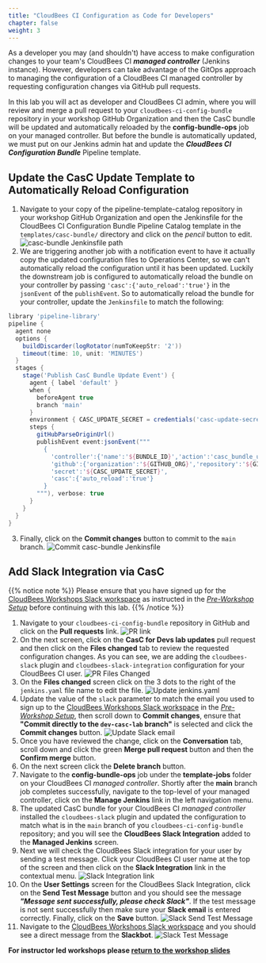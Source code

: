 ```yaml
---
title: "CloudBees CI Configuration as Code for Developers"
chapter: false
weight: 3
---
```


As a developer you may (and shouldn't) have access to make configuration changes to your team's CloudBees CI ***managed controller*** (Jenkins instance). However, developers can take advantage of the GitOps approach to managing the configuration of a CloudBees CI managed controller by requesting configuration changes via GitHub pull requests.

In this lab you will act as developer and CloudBees CI admin, where you will review and merge a pull request to your `cloudbees-ci-config-bundle` repository in your workshop GitHub Organization and then the CasC bundle will be updated and automatically reloaded by the **config-bundle-ops** job on your managed controller. But before the bundle is automatically updated, we must put on our Jenkins admin hat and update the ***CloudBees CI Configuration Bundle*** Pipeline template.

## Update the CasC Update Template to Automatically Reload Configuration

1. Navigate to your copy of the pipeline-template-catalog repository in your workshop GitHub Organization and open the Jenkinsfile for the CloudBees CI Configuration Bundle Pipeline Catalog template in the `templates/casc-bundle/` directory and click on the *pencil* button to edit. ![casc-bundle Jenkinsfile path](casc-bundle-template-path.png?width=50pc)
2. We are triggering another job with a notification event to have it actually copy the updated configuration files to Operations Center, so we can't automatically reload the configuration until it has been updated. Luckily the downstream job is configured to automatically reload the bundle on your controller by passing `'casc':{'auto_reload':'true'}` in the `jsonEvent` of the `publishEvent`. So to automatically reload the bundle for your controller, update the `Jenkinsfile` to match the following:

```groovy
library 'pipeline-library'
pipeline {
  agent none
  options {
    buildDiscarder(logRotator(numToKeepStr: '2'))
    timeout(time: 10, unit: 'MINUTES')
  }
  stages {
    stage('Publish CasC Bundle Update Event') {
      agent { label 'default' }
      when {
        beforeAgent true
        branch 'main'
      }
      environment { CASC_UPDATE_SECRET = credentials('casc-update-secret') }
      steps {
        gitHubParseOriginUrl()
        publishEvent event:jsonEvent("""
          {
            'controller':{'name':'${BUNDLE_ID}','action':'casc_bundle_update','bundle_id':'${BUNDLE_ID}'},
            'github':{'organization':'${GITHUB_ORG}','repository':'${GITHUB_REPO}'},
            'secret':'${CASC_UPDATE_SECRET}',
            'casc':{'auto_reload':'true'}
          }
        """), verbose: true
      }
    }
  }
}
```

3. Finally, click on the **Commit changes** button to commit to the `main` branch. ![Commit casc-bundle Jenkinsfile](commit-casc-bundle-template.png?width=50pc)

## Add Slack Integration via CasC

{{% notice note %}}
Please ensure that you have signed up for the [CloudBees Workshops Slack workspace](https://cloudbees-workshops.slack.com/) as instructed in the *[Pre-Workshop Setup](https://cloudbees-ci.labs.cb-sa.io/getting-started/pre-workshop-setup/#slack)* before continuing with this lab.
{{% /notice %}}

1. Navigate to your `cloudbees-ci-config-bundle` repository in GitHub and click on the **Pull requests** link. ![PR link](pr-link.png?width=50pc) 
2. On the next screen, click on the **CasC for Devs lab updates** pull request and then click on the **Files changed** tab to review the requested configuration changes. As you can see, we are adding the `cloudbees-slack` plugin and `cloudbees-slack-integration` configuration for your CloudBees CI user. ![PR Files Changed](dev-casc-changes.png?width=50pc)
3. On the **Files changed** screen click on the 3 dots to the right of the `jenkins.yaml` file name to edit the file. ![Update jenkins.yaml](update-jenkins-yaml.png?width=50pc) 
4. Update the value of the `slack` parameter to match the email you used to sign up to the [CloudBees Workshops Slack workspace](https://app.slack.com/client/T010A455W77) in the *[Pre-Workshop Setup](https://cloudbees-ci.labs.cb-sa.io/getting-started/pre-workshop-setup/#slack)*, then scroll down to **Commit changes**, ensure that **"Commit directly to the `dev-casc-lab` branch"** is selected and click the **Commit changes** button. ![Update Slack email](slack-email.png?width=50pc)
5. Once you have reviewed the change, click on the **Conversation** tab, scroll down and click the green **Merge pull request** button and then the **Confirm merge** button.
6. On the next screen click the **Delete branch** button.
7. Navigate to the **config-bundle-ops** job under the **template-jobs** folder on your CloudBees CI *managed controller*. Shortly after the **main** branch job completes successfully, navigate to the top-level of your managed controller, click on the **Manage Jenkins** link in the left navigation menu.
8. The updated CasC bundle for your CloudBees CI *managed controller* installed the `cloudbees-slack` plugin and updated the configuration to match what is in the `main` branch of you `cloudbees-ci-config-bundle` repository; and you will see the **CloudBees Slack Integration** added to the  **Managed Jenkins** screen.
9. Next we will check the CloudBees Slack integration for your user by sending a test message. Click your CloudBees CI user name at the top of the screen and then click on the **Slack Integration** link in the contextual menu. ![Slack Integration link](slack-integration-link.png?width=50pc)
10. On the **User Settings** screen for the CloudBees Slack Integration, click on the **Send Test Message** button and you should see the message ***"Message sent successfully, please check Slack"***. If the test message is not sent successfully then make sure your **Slack email** is entered correctly. Finally, click on the **Save** button. ![Slack Send Test Message](slack-send-test-msg.png?width=50pc)
11. Navigate to the [CloudBees Workshops Slack workspace](https://app.slack.com/client/T010A455W77/) and you should see a direct message from the **Slackbot**. ![Slack Test Message](slack-test-msg.png?width=50pc)

**For instructor led workshops please <a href="https://cloudbees-days.github.io/cloudbees-field-workshops/cloudbees-ci/#contextual-feedback-title">return to the workshop slides</a>**
